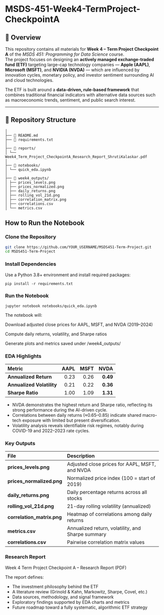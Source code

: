 # MSDS-451-Week4-TermProject-CheckpointA

## 📘 Overview
This repository contains all materials for **Week 4 – Term Project Checkpoint A** of the *MSDS 451: Programming for Data Science* course.  
The project focuses on designing an **actively managed exchange-traded fund (ETF)** targeting large-cap technology companies — **Apple (AAPL)**, **Microsoft (MSFT)**, and **NVIDIA (NVDA)** — which are influenced by innovation cycles, monetary policy, and investor sentiment surrounding AI and cloud technologies.

The ETF is built around a **data-driven, rule-based framework** that combines traditional financial indicators with alternative data sources such as macroeconomic trends, sentiment, and public search interest.

---

## 📂 Repository Structure
```
│
├── 📄 README.md
├── 📄 requirements.txt
│
├── 📂 reports/
│ └── Week4_Term_Project_CheckpointA_Research_Report_ShrutiKalaskar.pdf
│
├── 📂 notebooks/
│ └── quick_eda.ipynb
│
├── 📂 week4_outputs/
│ ├── prices_levels.png
│ ├── prices_normalized.png
│ ├── daily_returns.png
│ ├── rolling_vol_21d.png
│ ├── correlation_matrix.png
│ ├── correlations.csv
│ └── metrics.csv
```
## How to Run the Notebook

### Clone the Repository
```bash
git clone https://github.com/YOUR_USERNAME/MSDS451-Term-Project.git
cd MSDS451-Term-Project
```
### Install Dependencies

Use a Python 3.8+ environment and install required packages:
```
pip install -r requirements.txt
```
### Run the Notebook
```
jupyter notebook notebooks/quick_eda.ipynb
```
The notebook will:

Download adjusted close prices for AAPL, MSFT, and NVDA (2019–2024)

Compute daily returns, volatility, and Sharpe ratios

Generate plots and metrics saved under /week4_outputs/

### EDA Highlights

| Metric | AAPL | MSFT | NVDA |
|:-------|------:|------:|------:|
| **Annualized Return** | 0.23 | 0.26 | **0.49** |
| **Annualized Volatility** | 0.21 | 0.22 | **0.36** |
| **Sharpe Ratio** | 1.00 | 1.09 | **1.31** |


- NVDA demonstrates the highest return and Sharpe ratio, reflecting its strong performance during the AI-driven cycle.
- Correlations between daily returns (≈0.65–0.85) indicate shared macro-tech exposure with limited but present diversification.
- Volatility analysis reveals identifiable risk regimes, notably during COVID-19 and 2022–2023 rate cycles.

### Key Outputs

| File | Description |
|:------|:-------------|
| **prices_levels.png** | Adjusted close prices for AAPL, MSFT, and NVDA |
| **prices_normalized.png** | Normalized price index (100 = start of 2019) |
| **daily_returns.png** | Daily percentage returns across all stocks |
| **rolling_vol_21d.png** | 21-day rolling volatility (annualized) |
| **correlation_matrix.png** | Heatmap of correlations among daily returns |
| **metrics.csv** | Annualized return, volatility, and Sharpe summary |
| **correlations.csv** | Pairwise correlation matrix values |

### Research Report
Week 4 Term Project Checkpoint A – Research Report (PDF)

The report defines:

-  The investment philosophy behind the ETF
-  A literature review (Grinold & Kahn, Markowitz, Sharpe, Covel, etc.)
-  Data sources, methodology, and signal framework
-  Exploratory findings supported by EDA charts and metrics
-  Future roadmap toward a fully systematic, algorithmic ETF strategy

